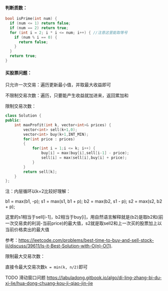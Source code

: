 #### 判断质数：

```c++
bool isPrime(int num) {
  if (num <= 1) return false;
  if (num == 2) return true;
  for (int i = 2; i * i <= num; i++) { //注意这里能取等号
    if (num % i == 0) {
      return false;
    }
  }
  return true;
}
```



#### 买股票问题：

只允许一次交易：遍历更新最小值，并取最大收益即可

不限制交易次数：遍历，只要能产生收益就加进来，返回累加和

限制交易次数：

```c++
class Solution {
public:
    int maxProfit(int k, vector<int>& prices) {
        vector<int> sell(k+1,0);
        vector<int> buy(k+1,INT_MIN);
        for(int price : prices)
        {
            for(int i = 1;i <= k; i++) {
                buy[i] = max(buy[i],sell[i-1] - price);
                sell[i] = max(sell[i],buy[i] + price);
            }
        }
        return sell[k];
    }
};
```

注：内层循环以k=2比较好理解：

b1 = max(b1, -p);
s1 = max(s1, b1 + p);
b2 = max(b2, s1 - p);
s2 = max(s2, b2 + p);

这里的s1相当于sell[i-1]，b2相当于buy[i]，用自然语言解释就是(b2)是取b2和(前一次交易卖的利润-当前price)的最大值，s2就是取sell2和上一次买的股票加上以当前价格卖出的最大值

参考：https://leetcode.com/problems/best-time-to-buy-and-sell-stock-iii/discuss/39611/Is-it-Best-Solution-with-O(n)-O(1).

限制最大交易次数：

直接令最大交易次数`k = min(k, n/2)`即可 









TODO 滑动窗口问题 https://labuladong.gitbook.io/algo/di-ling-zhang-bi-du-xi-lie/hua-dong-chuang-kou-ji-qiao-jin-jie





